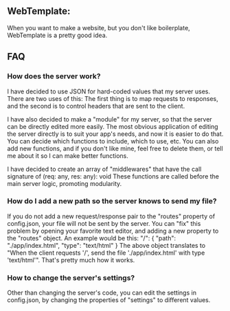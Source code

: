 ## WebTemplate:
When you want to make a website, but you don't like boilerplate, WebTemplate is a pretty good idea.

## FAQ

### How does the server work?
I have decided to use JSON for hard-coded values that my server uses. There are two uses of this: 
The first thing is to map requests to responses, and the second is to control headers that are sent to the client.

I have also decided to make a "module" for my server, so that the server can be directly edited more easily.
The most obvious application of editing the server directly is to suit your app's needs, and now it is easier to do that.
You can decide which functions to include, which to use, etc. You can also add new functions,
and if you don't like mine, feel free to delete them, or tell me about it so I can make better functions.

I have decided to create an array of "middlewares" that have the call signature of
  (req: any, res: any): void
These functions are called before the main server logic, promoting modularity.

### How do I add a new path so the server knows to send my file?
If you do not add a new request/response pair to the "routes" property of config.json,
your file will not be sent by the server. You can "fix" this problem by opening your favorite text editor,
and adding a new property to the "routes" object.
An example would be this:
  "/": {
    "path": "./app/index.html",
    "type": "text/html"
  }
The above object translates to "When the client requests '/', send the file './app/index.html' with type 'text/html'".
That's pretty much how it works.

### How to change the server's settings?
Other than changing the server's code, you can edit the settings in config.json,
by changing the properties of "settings" to different values.
